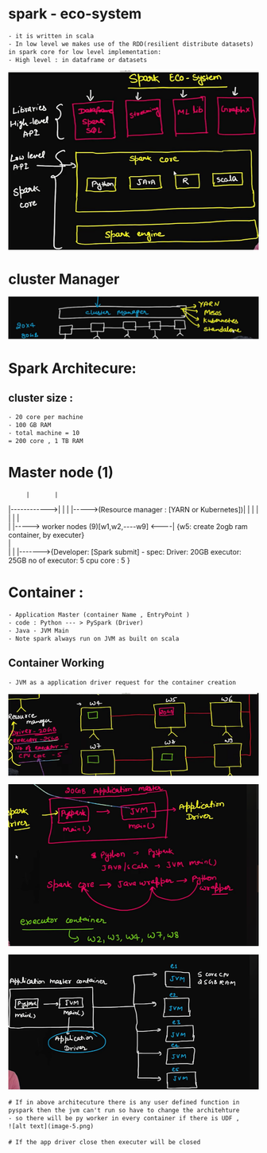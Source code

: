 # spark - eco-system 
    - it is written in scala 
    - In low level we makes use of the RDD(resilient distribute datasets) in spark core for low level implementation: 
    - High level : in dataframe or datasets 

![alt text](image.png)

# cluster Manager 

![alt text](image-1.png)

# 
# Spark Architecure: 

## cluster size : 
    - 20 core per machine
    - 100 GB RAM 
    - total machine = 10
    = 200 core , 1 TB RAM 

#   Master node (1)
         |       |
   |------------>|
   |     |       |----->(Resource manager : [YARN or Kubernetes])|
   |     |                                                       |
   |     |                                                       |   
   |     |-----> worker nodes (9)[w1,w2,----w9]             <----| {w5: create 2ogb ram container, by executer}      
   |                                                          
   |
   |
   |------->{Developer: [Spark submit]
            - spec:
            Driver: 20GB
            executor: 25GB
            no of executor: 5
            cpu core : 5    }

# Container : 
    - Application Master (container Name , EntryPoint )
    - code : Python --- > PySpark (Driver)
    - Java - JVM Main
    - Note spark always run on JVM as built on scala 
 ## Container Working 
    - JVM as a application driver request for the container creation 
![alt text](image-2.png)   

![alt text](image-3.png)

![alt text](image-4.png)

    # If in above architecuture there is any user defined function in pyspark then the jvm can't run so have to change the architehture
    - so there will be py worker in every container if there is UDF , 
    ![alt text](image-5.png)

    # If the app driver close then executer will be closed 
    